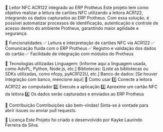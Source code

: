 📡 Leitor NFC ACR122 integrado ao ERP Protheus
Este projeto tem como objetivo realizar a leitura de cartões NFC utilizando a leitora ACR122, integrando os dados capturados ao ERP Protheus. Com essa solução, é possível automatizar processos de identificação, autenticação e controle de acesso dentro do ambiente Protheus, garantindo maior agilidade e segurança.

🔹 Funcionalidades
✅ Leitura e interpretação de cartões NFC via ACR122
✅ Comunicação fluída com o ERP Protheus
✅ Registro e validação dos dados do cartão
✅ Facilidade de integração com módulos do Protheus

🔧 Tecnologias utilizadas
Linguagem: [Informe aqui a linguagem usada, como AdvPL, Python, Node.js, etc.]
Bibliotecas: [Liste as bibliotecas ou SDKs utilizadas, como nfcpy, pyACR122U, etc.]
Banco de dados: [Se houver integração com banco, mencione aqui]
🚀 Como usar
1️⃣ Conecte a leitora ACR122 ao computador
2️⃣ Execute a aplicação
3️⃣ Aproxime um cartão NFC da leitora
4️⃣ Os dados serão capturados e enviados ao ERP Protheus

📌 Contribuição
Contribuições são bem-vindas! Sinta-se à vontade para abrir issues ou enviar pull requests.

📄 Licença
Este Projeto foi criado e desenvolvido por Kayke Laurindo Ferreira da Silva.
